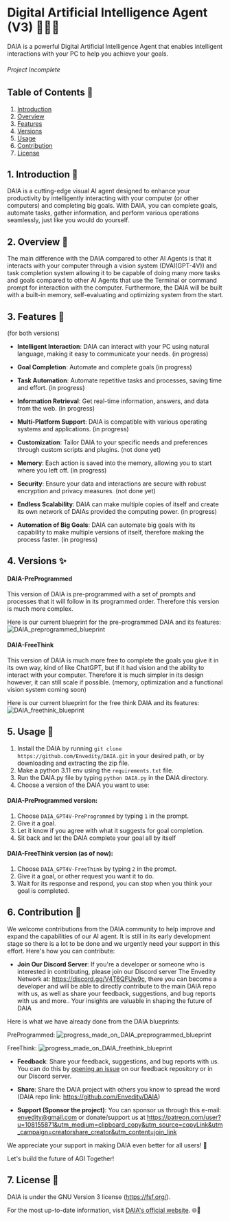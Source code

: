 # Digital Artificial Intelligence Agent (V3) 👨‍💻🤖

DAIA is a powerful Digital Artificial Intelligence Agent that enables intelligent interactions with your PC to help you achieve your goals.

###### Project Incomplete

## Table of Contents 📜

1. [Introduction](#1-introduction-🚀)
2. [Overview](#2-overview-📖)
3. [Features](#3-features-🌟)
4. [Versions](#4-versions-✨️)
5. [Usage](#5-usage-🤝)
6. [Contribution](#6-contribution-🙌)
7. [License](#7-license-📄)

## 1. Introduction 🚀

DAIA is a cutting-edge visual AI agent designed to enhance your productivity by intelligently interacting with your computer (or other computers) and completing big goals. With DAIA, you can complete goals, automate tasks, gather information, and perform various operations seamlessly, just like you would do yourself.

## 2. Overview 📖

The main difference with the DAIA compared to other AI Agents is that it interacts with your computer through a vision system (DVAI(GPT-4V)) and task completion system allowing it to be capable of doing many more tasks and goals compared to other AI Agents that use the Terminal or command prompt for interaction with the computer.
Furthermore, the DAIA will be built with a built-in memory, self-evaluating and optimizing system from the start.

## 3. Features 🌟
(for both versions)

- **Intelligent Interaction**: DAIA can interact with your PC using natural language, making it easy to communicate your needs. (in progress)

- **Goal Completion**: Automate and complete goals (in progress)

- **Task Automation**: Automate repetitive tasks and processes, saving time and effort. (in progress)

- **Information Retrieval**: Get real-time information, answers, and data from the web. (in progress)

- **Multi-Platform Support**: DAIA is compatible with various operating systems and applications. (in progress)

- **Customization**: Tailor DAIA to your specific needs and preferences through custom scripts and plugins. (not done yet)

- **Memory**: Each action is saved into the memory, allowing you to start where you left off. (in progress)
    
- **Security**: Ensure your data and interactions are secure with robust encryption and privacy measures. (not done yet)

- **Endless Scalability**: DAIA can make multiple copies of itself and create its own network of DAIAs provided the computing power. (in progress)

- **Automation of Big Goals**: DAIA can automate big goals with its capability to make multiple versions of itself, therefore making the process faster. (in progress)

## 4. Versions ✨️

#### DAIA-PreProgrammed
This version of DAIA is pre-programmed with a set of prompts and processes that it will follow in its programmed order. Therefore this version is much more complex.

Here is our current blueprint for the pre-programmed DAIA and its features:
![DAIA_preprogrammed_blueprint](Versions/DAIA_GPT4V_PreProgrammed/Design/DAIA%20(GPT%20Vision).png)

#### DAIA-FreeThink
This version of DAIA is much more free to complete the goals you give it in its own way, kind of like ChatGPT, but if it had vision and the ability to interact with your computer. Therefore it is much simpler in its design however, it can still scale if possible. (memory, optimization and a functional vision system coming soon)

Here is our current blueprint for the free think DAIA and its features:
![DAIA_freethink_blueprint](Versions/DAIA_GPT4V_FreeThink/Design/DAIA.png)

## 5. Usage 🤝

1. Install the DAIA by running `git clone https://github.com/Envedity/DAIA.git` in your desired path, or by downloading and extracting the zip file.
2. Make a python 3.11 env using the `requirements.txt` file.
3. Run the DAIA.py file by typing `python DAIA.py` in the DAIA directory.
4. Choose a version of the DAIA you want to use:

#### DAIA-PreProgrammed version:
1. Choose `DAIA_GPT4V-PreProgrammed` by typing `1` in the prompt.
2. Give it a goal.
3. Let it know if you agree with what it suggests for goal completion.
4. Sit back and let the DAIA complete your goal all by itself

#### DAIA-FreeThink version (as of now):
1. Choose `DAIA_GPT4V-FreeThink` by typing `2` in the prompt.
2. Give it a goal, or other request you want it to do.
3. Wait for its response and respond, you can stop when you think your goal is completed.

## 6. Contribution 🙌

We welcome contributions from the DAIA community to help improve and expand the capabilities of our AI agent. It is still in its early development stage so there is a lot to be done and we urgently need your support in this effort. Here's how you can contribute:

- **Join Our Discord Server**: If you're a developer or someone who is interested in contributing, please join our Discord server The Envedity Network at: https://discord.gg/V4T6QFUw9c, there you can become a developer and will be able to directly contribute to the main DAIA repo with us, as well as share your feedback, suggestions, and bug reports with us and more.. Your insights are valuable in shaping the future of DAIA

Here is what we have already done from the DAIA blueprints:

PreProgrammed:
![progress_made_on_DAIA_preprogrammed_blueprint](Versions/DAIA_GPT4V_PreProgrammed/Design/DAIA%20(GPT%20Vision)%20progress.png)

FreeThink:
![progress_made_on_DAIA_freethink_blueprint](Versions/DAIA_GPT4V_FreeThink/Design/DAIA_progress.png)

- **Feedback**: Share your feedback, suggestions, and bug reports with us. You can do this by [opening an issue](https://github.com/Envedity/DAIA/issues) on our feedback repository or in our Discord server.

- **Share**: Share the DAIA project with others you know to spread the word (DAIA repo link: https://github.com/Envedity/DAIA)

- **Support (Sponsor the project)**: You can sponsor us through this e-mail: envedity@gmail.com or donate/support us at https://patreon.com/user?u=108155871&utm_medium=clipboard_copy&utm_source=copyLink&utm_campaign=creatorshare_creator&utm_content=join_link

We appreciate your support in making DAIA even better for all users! 🙏

Let's build the future of AGI Together!

## 7. License 📄

DAIA is under the GNU Version 3 license (https://fsf.org/).

For the most up-to-date information, visit [DAIA's official website](https://envedity.github.io/). 🌐🚀
